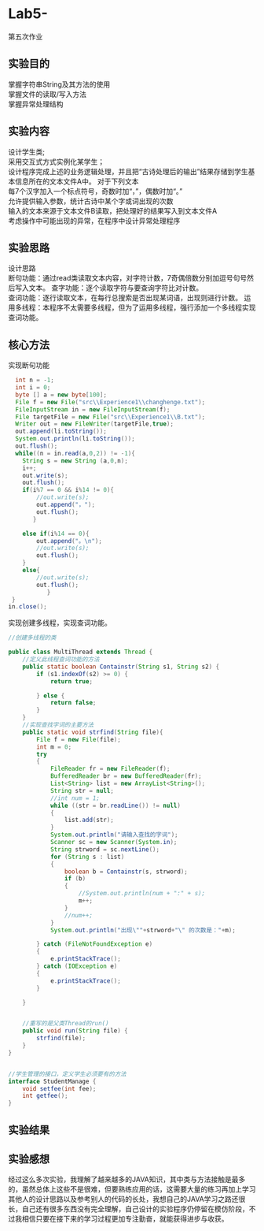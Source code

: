 # Lab5-
第五次作业

## 实验目的
掌握字符串String及其方法的使用  
掌握文件的读取/写入方法  
掌握异常处理结构  

## 实验内容
设计学生类;  
采用交互式方式实例化某学生；  
设计程序完成上述的业务逻辑处理，并且把“古诗处理后的输出”结果存储到学生基本信息所在的文本文件A中。 对于下列文本  
每7个汉字加入一个标点符号，奇数时加“，”，偶数时加“。”  
允许提供输入参数，统计古诗中某个字或词出现的次数  
输入的文本来源于文本文件B读取，把处理好的结果写入到文本文件A  
考虑操作中可能出现的异常，在程序中设计异常处理程序  


  
## 实验思路
设计思路  
断句功能：通过read类读取文本内容，对字符计数，7奇偶倍数分别加逗号句号然后写入文本。 查字功能：逐个读取字符与要查询字符比对计数。   
查词功能：逐行读取文本，在每行总搜索是否出现某词语，出现则进行计数。 运用多线程：本程序不太需要多线程，但为了运用多线程，强行添加一个多线程实现查词功能。  



## 核心方法
实现断句功能

```Java
  int n = -1;
  int i = 0;
  byte [] a = new byte[100];
  File f = new File("src\\Experience1\\changhenge.txt");
  FileInputStream in = new FileInputStream(f);
  File targetFile = new File("src\\Experience1\\B.txt");
  Writer out = new FileWriter(targetFile,true);
  out.append(li.toString());
  System.out.println(li.toString());
  out.flush();
  while((n = in.read(a,0,2)) != -1){
    String s = new String (a,0,n);
    i++;
    out.write(s);
    out.flush();
    if(i%7 == 0 && i%14 != 0){
        //out.write(s);
        out.append("，");
        out.flush();
       }

    else if(i%14 == 0){
        out.append("。\n");
        //out.write(s);
        out.flush();
    }
    else{
        //out.write(s);
        out.flush();
           }
 }
in.close();
```

实现创建多线程，实现查词功能。


```Java
//创建多线程的类

public class MultiThread extends Thread {
    //定义此线程查词功能的方法
    public static boolean Containstr(String s1, String s2) {
        if (s1.indexOf(s2) >= 0) {
            return true;

        } else {
            return false;
        }
    }
    //实现查找字词的主要方法
    public static void strfind(String file){
        File f = new File(file);
        int m = 0;
        try
        {
            FileReader fr = new FileReader(f);
            BufferedReader br = new BufferedReader(fr);
            List<String> list = new ArrayList<String>();
            String str = null;
            //int num = 1;
            while ((str = br.readLine()) != null)
            {
                list.add(str);
            }
            System.out.println("请输入查找的字词");
            Scanner sc = new Scanner(System.in);
            String strword = sc.nextLine();
            for (String s : list)
            {
                boolean b = Containstr(s, strword);
                if (b)
                {
                    //System.out.println(num + ":" + s);
                    m++;
                }
                //num++;
            }
            System.out.println("出现\""+strword+"\" 的次数是："+m);

        } catch (FileNotFoundException e)
        {
            e.printStackTrace();
        } catch (IOException e)
        {
            e.printStackTrace();
        }

    }


    //重写的是父类Thread的run()
    public void run(String file) {
        strfind(file);
    }
}
```

```Java

//学生管理的接口，定义学生必须要有的方法
interface StudentManage {
    void setfee(int fee);
    int getfee();
}
```

## 实验结果


## 实验感想
经过这么多次实验，我理解了越来越多的JAVA知识，其中类与方法接触是最多的，虽然总体上这些不是很难，但要熟练应用的话，这需要大量的练习再加上学习其他人的设计思路以及参考别人的代码的长处，我想自己的JAVA学习之路还很长，自己还有很多东西没有完全理解，自己设计的实验程序仍停留在模仿阶段，不过我相信只要在接下来的学习过程更加专注勤奋，就能获得进步与收获。
